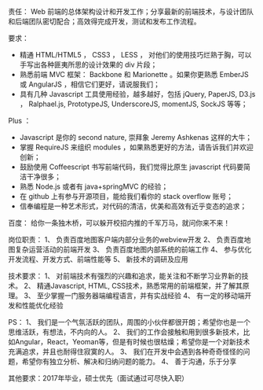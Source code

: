 责任： Web 前端的总体架构设计和开发工作；分享最新的前端技术，与设计团队和后端团队密切配合；高效得完成开发，测试和发布工作流程。

要求：
- 精通 HTML/HTML5 ， CSS3 ， LESS ， 对他们的使用技巧烂熟于胸，可以手写出各种匪夷所思的设计效果的 div 片段；
- 熟悉前端 MVC 框架： Backbone 和 Marionette 。如果你更熟悉 EmberJS 或 AngularJS ，相信它们更好，请说服我们；
- 具有几种 Javascript 工具使用经验，越多越好，包括 jQuery, PaperJS, D3.js ， Ralphael.js, PrototypeJS, UnderscoreJS, momentJS, SockJS 等等；

Plus ：
- Javascript 是你的 second nature, 崇拜象 Jeremy Ashkenas 这样的大牛；
- 掌握 RequireJS 来组织 modules ，如果熟悉更好的方法，请告诉我们并欢迎创新；
- 鼓励使用 Coffeescript 书写前端代码，我们觉得比原生 javascript 代码要简洁干净很多；
- 熟悉 Node.js 或者有 java+springMVC 的经验；
- 在 github 上有参与开源项目，能给我们看你的 stack overflow 账号；
- 信奉编程是一种艺术形式，对代码的清洁，优美和高效有近乎变态的追求；



百度：
给你一条独木桥，可以躲开校招内推的千军万马，就问你来不来！

岗位职责：
1、 负责百度地图客户端内部分业务的webview开发
2、 负责百度地图复杂运营活动的前端开发
3、 负责百度地图内部系统的前端工作
4、 参与优化开发流程、开发方式、前端性能等
5、 新技术的调研及应用

技术要求：
1、 对前端技术有强烈的兴趣和追求，能关注和不断学习业界新的技术。
2、 精通Javascript, HTML, CSS技术，熟悉常用的前端框架，并了解其原理。
3、 至少掌握一门服务器端编程语言，并有实战经验
4、 有一定的移动端开发和性能优化经验

PS：
1、 我们是一个气氛活跃的团队，周围的小伙伴都很开朗；希望你也是一个思维活跃，有想法，不内向的人。
2、 我们的工作会接触和用到很多新技术，比如Angular，React，Yeoman等，但是有时候也很枯燥；希望你是一个对新技术充满追求，并且也耐得住寂寞的人。
3、 我们在开发中会遇到各种奇奇怪怪的问题，希望你有独立分析、解决和归纳问题的能力。
4、 善于沟通，乐于分享

其他要求：2017年毕业，硕士优先（面试通过可尽快入职）

